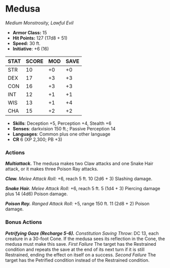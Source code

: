 # Medusa

*Medium Monstrosity, Lawful Evil*

- **Armor Class:** 15
- **Hit Points:** 127 (17d8 + 51)
- **Speed:** 30 ft.
- **Initiative**: +6 (16)

|STAT|SCORE|MOD|SAVE|
| --- | --- | --- | ---- |
| STR | 10 | +0 | +0 |
| DEX | 17 | +3 | +3 |
| CON | 16 | +3 | +3 |
| INT | 12 | +1 | +1 |
| WIS | 13 | +1 | +4 |
| CHA | 15 | +2 | +2 |

- **Skills**: Deception +5, Perception +4, Stealth +6
- **Senses**: darkvision 150 ft.; Passive Perception 14
- **Languages**: Common plus one other language
- **CR** 6 (XP 2,300; PB +3)

### Actions

***Multiattack.*** The medusa makes two Claw attacks and one Snake Hair attack, or it makes three Poison Ray attacks.

***Claw.*** *Melee Attack Roll:* +6, reach 5 ft. 10 (2d6 + 3) Slashing damage.

***Snake Hair.*** *Melee Attack Roll:* +6, reach 5 ft. 5 (1d4 + 3) Piercing damage plus 14 (4d6) Poison damage.

***Poison Ray.*** *Ranged Attack Roll:* +5, range 150 ft. 11 (2d8 + 2) Poison damage.


### Bonus Actions

***Petrifying Gaze (Recharge 5-6).*** *Constitution Saving Throw*: DC 13, each creature in a 30-foot Cone. If the medusa sees its reflection in the Cone, the medusa must make this save. *First Failure* The target has the Restrained condition and repeats the save at the end of its next turn if it is still Restrained, ending the effect on itself on a success. *Second Failure* The target has the Petrified condition instead of the Restrained condition.
